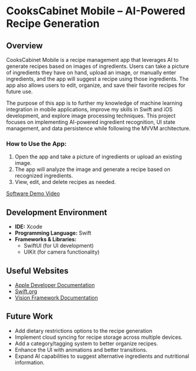 # CooksCabinet Mobile – AI-Powered Recipe Generation  

## Overview  

CooksCabinet Mobile is a recipe management app that leverages AI to generate recipes based on images of ingredients. Users can take a picture of ingredients they have on hand, upload an image, or manually enter ingredients, and the app will suggest a recipe using those ingredients. The app also allows users to edit, organize, and save their favorite recipes for future use.  

The purpose of this app is to further my knowledge of machine learning integration in mobile applications, improve my skills in Swift and iOS development, and explore image processing techniques. This project focuses on implementing AI-powered ingredient recognition, UI state management, and data persistence while following the MVVM architecture.  

### **How to Use the App:**  
1. Open the app and take a picture of ingredients or upload an existing image.  
2. The app will analyze the image and generate a recipe based on recognized ingredients.  
3. View, edit, and delete recipes as needed.  

[Software Demo Video](http://youtube.link.goes.here)  

## Development Environment  

- **IDE:** Xcode  
- **Programming Language:** Swift  
- **Frameworks & Libraries:**  
  - SwiftUI (for UI development)  
  - UIKit (for camera functionality)  

## Useful Websites  

* [Apple Developer Documentation](https://developer.apple.com/documentation/)  
* [Swift.org](https://swift.org/)
* [Vision Framework Documentation](https://developer.apple.com/documentation/vision)  

## Future Work  

* Add dietary restrictions options to the recipe generation
* Implement cloud syncing for recipe storage across multiple devices.  
* Add a category/tagging system to better organize recipes.  
* Enhance the UI with animations and better transitions.  
* Expand AI capabilities to suggest alternative ingredients and nutritional information.  
